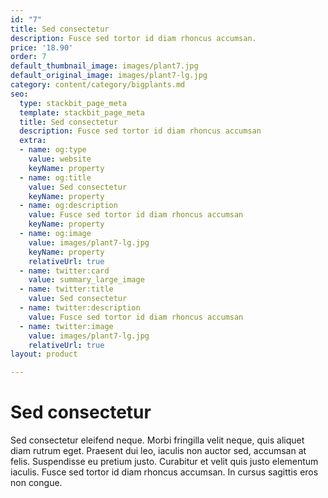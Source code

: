 ```yaml
---
id: "7"
title: Sed consectetur
description: Fusce sed tortor id diam rhoncus accumsan.
price: '18.90'
order: 7
default_thumbnail_image: images/plant7.jpg
default_original_image: images/plant7-lg.jpg
category: content/category/bigplants.md
seo:
  type: stackbit_page_meta
  template: stackbit_page_meta
  title: Sed consectetur
  description: Fusce sed tortor id diam rhoncus accumsan
  extra:
  - name: og:type
    value: website
    keyName: property
  - name: og:title
    value: Sed consectetur
    keyName: property
  - name: og:description
    value: Fusce sed tortor id diam rhoncus accumsan
    keyName: property
  - name: og:image
    value: images/plant7-lg.jpg
    keyName: property
    relativeUrl: true
  - name: twitter:card
    value: summary_large_image
  - name: twitter:title
    value: Sed consectetur
  - name: twitter:description
    value: Fusce sed tortor id diam rhoncus accumsan
  - name: twitter:image
    value: images/plant7-lg.jpg
    relativeUrl: true
layout: product

---
```

# Sed consectetur

Sed consectetur eleifend neque. Morbi fringilla velit neque, quis aliquet diam rutrum eget. Praesent dui leo, iaculis non auctor sed, accumsan at felis. Suspendisse eu pretium justo. Curabitur et velit quis justo elementum iaculis. Fusce sed tortor id diam rhoncus accumsan. In cursus sagittis eros non congue.